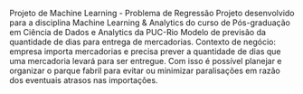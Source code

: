 Projeto de Machine Learning - Problema de Regressão
Projeto desenvolvido para a disciplina Machine Learning & Analytics do curso de Pós-graduação em Ciência de Dados e Analytics da PUC-Rio
Modelo de previsão da quantidade de dias para entrega de mercadorias. Contexto de negócio: empresa importa mercadorias e precisa prever a quantidade de dias 
que uma mercadoria levará para ser entregue. Com isso é possível planejar e organizar o parque fabril para evitar ou minimizar paralisações em razão dos 
eventuais atrasos nas importações.
